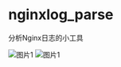 # nginxlog_parse
分析Nginx日志的小工具


![图片1](https://github.com/xiucaiwu/nginxlog_parse/blob/master/20180830215712.png)
![图片1](https://github.com/xiucaiwu/nginxlog_parse/blob/master/20180830215845.png)
